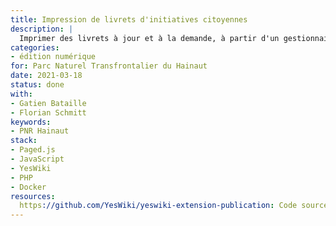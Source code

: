 ```yaml
---
title: Impression de livrets d'initiatives citoyennes
description: |
  Imprimer des livrets à jour et à la demande, à partir d'un gestionnaire de contenus web.
categories:
- édition numérique
for: Parc Naturel Transfrontalier du Hainaut
date: 2021-03-18
status: done
with:
- Gatien Bataille
- Florian Schmitt
keywords:
- PNR Hainaut
stack:
- Paged.js
- JavaScript
- YesWiki
- PHP
- Docker
resources:
  https://github.com/YesWiki/yeswiki-extension-publication: Code source
---
```


